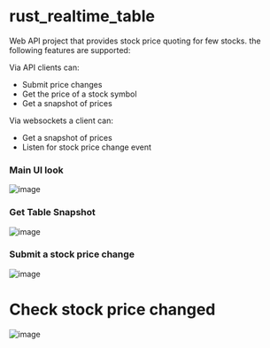 # rust_realtime_table
Web API project that provides stock price quoting for few stocks.
the following features are supported:


Via API clients can:
 - Submit price changes
 - Get the price of a stock symbol
 - Get a snapshot of prices

Via websockets a client can:
 - Get a snapshot of prices
 - Listen for stock price change event



### Main UI look
![image](https://github.com/jcalahor/rust_realtime_table/assets/7434088/336abd66-a64b-47fb-bc1d-e6ef6190872b)





### Get Table Snapshot
![image](https://github.com/jcalahor/rust_realtime_table/assets/7434088/130b359b-7db4-4392-b019-286ab4bfa1bb)






### Submit a stock price change
![image](https://github.com/jcalahor/rust_realtime_table/assets/7434088/3e184572-4a0e-4dd1-a8f1-669aa898921e)





# Check stock price changed
![image](https://github.com/jcalahor/rust_realtime_table/assets/7434088/a624fb6d-8057-4eb1-85a1-239bbd923451)


